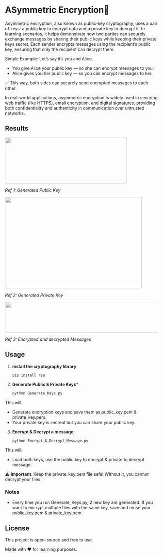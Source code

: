# ASymmetric Encryption🔐

Asymmetric encryption, also known as public-key cryptography, uses a pair of keys: a public key to encrypt data and a private key to decrypt it. In learning scenarios, it helps demonstrate how two parties can securely exchange messages by sharing their public keys while keeping their private keys secret. Each sender encrypts messages using the recipient’s public key, ensuring that only the recipient can decrypt them. 

Simple Example:
Let’s say it’s you and Alice.
- You give Alice your public key — so she can encrypt messages to you.
- Alice gives you her public key — so you can encrypt messages to her.

✅ This way, both sides can securely send encrypted messages to each other.

In real-world applications, asymmetric encryption is widely used in securing web traffic (like HTTPS), email encryption, and digital signatures, providing both confidentiality and authenticity in communication over untrusted networks.

## Results
<img src="https://github.com/user-attachments/assets/28069cc8-fbcb-4838-b619-142eabe69a2d" width="400" height="150"/>

*Ref 1: Generated Public Key*

<img src="https://github.com/user-attachments/assets/142d8825-edca-4aa6-96d3-c026788aa42f" width="450" height="300"/>

*Ref 2: Generated Private Key*

<img src="https://github.com/user-attachments/assets/343cadde-e845-4a48-9464-3ffd517bbcc2" width="620" height="100"/>

*Ref 3: Encrypted and decrypted Messages*


## Usage 
1. **Install the cryptography library**
   ```sh
   pip install rsa
   
2. **Generate Public & Private Keys***
   ```sh
   python Generate_Keys.py
 This will:
 - Generate encryption keys and save them as public_key.pem & private_key.pem.
 - Your private key is secreat but you can share your public key.
  
3. **Encrypt & Decrypt a message**:
   ```sh
   python Encrypt_&_Decrypt_Message.py
 This will:
 - Load both keys, use the public key to encrypt & private to decrypt message.
 

⚠️ **Important**:
Keep the private_key.pem file safe! Without it, you cannot decrypt your files.

### Notes
- Every time you run Generate_Keys.py, 2 new key are generated. If you want to encrypt multiple files with the same key, save and reuse your public_key.pem & private_key.pem.

## License
This project is open-source and free to use.

Made with ❤️ for learning purposes.








